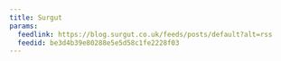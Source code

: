 ```yaml
---
title: Surgut
params:
  feedlink: https://blog.surgut.co.uk/feeds/posts/default?alt=rss
  feedid: be3d4b39e80288e5e5d58c1fe2228f03
---
```

